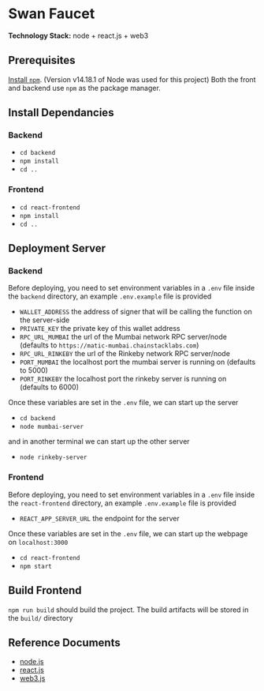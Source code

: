 # Swan Faucet

**Technology Stack:** node + react.js + web3

## Prerequisites

[Install `npm`](https://nodejs.org/en/download/). (Version v14.18.1 of Node was used for this project) Both the front and backend use `npm` as the package manager.

## Install Dependancies

### Backend

- `cd backend`
- `npm install`
- `cd ..`

### Frontend

- `cd react-frontend`
- `npm install`
- `cd ..`

## Deployment Server

### Backend

Before deploying, you need to set environment variables in a `.env` file inside the `backend` directory, an example `.env.example` file is provided

- `WALLET_ADDRESS` the address of signer that will be calling the function on the server-side
- `PRIVATE_KEY` the private key of this wallet address
- `RPC_URL_MUMBAI` the url of the Mumbai network RPC server/node (defaults to `https://matic-mumbai.chainstacklabs.com`)
- `RPC_URL_RINKEBY` the url of the Rinkeby network RPC server/node
- `PORT_MUMBAI` the localhost port the mumbai server is running on (defaults to 5000)
- `PORT_RINKEBY` the localhost port the rinkeby server is running on (defaults to 6000)

Once these variables are set in the `.env` file, we can start up the server

- `cd backend`
- `node mumbai-server`

and in another terminal we can start up the other server

- `node rinkeby-server`

### Frontend

Before deploying, you need to set environment variables in a `.env` file inside the `react-frontend` directory, an example `.env.example` file is provided

- `REACT_APP_SERVER_URL` the endpoint for the server

Once these variables are set in the `.env` file, we can start up the webpage on `localhost:3000`

- `cd react-frontend`
- `npm start`

## Build Frontend

`npm run build` should build the project. The build artifacts will be stored in the `build/` directory

## Reference Documents

- [node.js](https://nodejs.org/en/docs/)
- [react.js](https://reactjs.org/)
- [web3.js](https://web3js.readthedocs.io/en/v1.5.2/)
